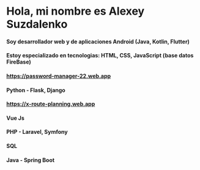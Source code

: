 # Hola, mi nombre es Alexey Suzdalenko
#### Soy desarrollador web y de aplicaciones Android (Java, Kotlin, Flutter)
#### Estoy especializado en tecnologias: HTML, CSS, JavaScript (base datos FireBase)
#### https://password-manager-22.web.app
#### Python - Flask, Django 
#### https://x-route-planning.web.app
#### Vue Js
#### PHP - Laravel, Symfony
#### SQL
#### Java - Spring Boot
